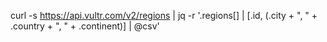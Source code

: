 
curl -s https://api.vultr.com/v2/regions | jq -r '.regions[] | [.id, (.city + ", " + .country + ", " + .continent)] | @csv'
